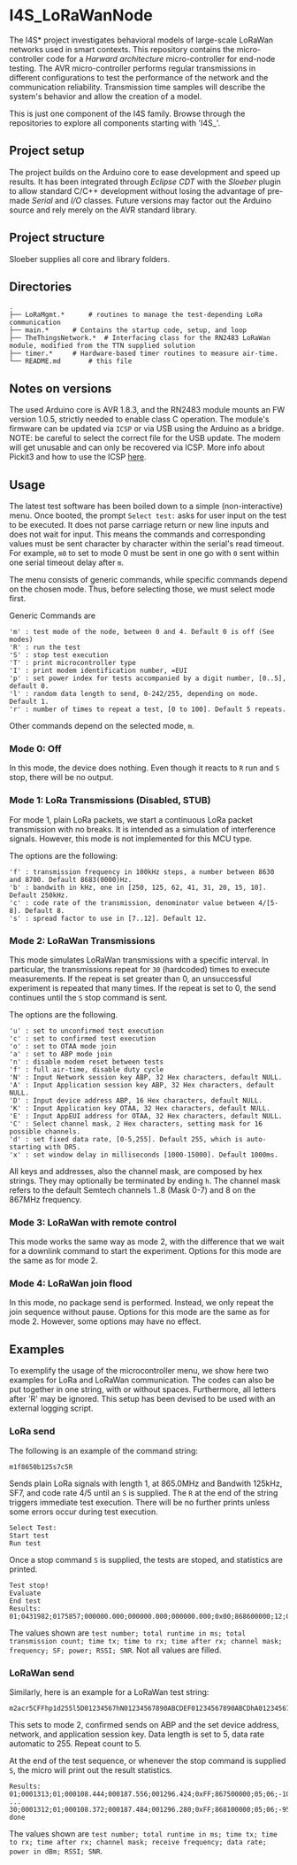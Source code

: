 # I4S_LoRaWanNode

The I4S* project investigates behavioral models of large-scale LoRaWan networks used in smart contexts. This repository contains the micro-controller code for a _Harward architecture_ micro-controller for end-node testing. The AVR micro-controller performs regular transmissions in different configurations to test the performance of the network and the communication reliability. Transmission time samples will describe the system's behavior and allow the creation of a model.

This is just one component of the I4S family. Browse through the repositories to explore all components starting with 'I4S_'.

## Project setup

The project builds on the Arduino core to ease development and speed up results. It has been integrated through *Eclipse CDT* with the *Sloeber* plugin to allow standard C/C++ development without losing the advantage of pre-made _Serial_ and _I/O_ classes. Future versions may factor out the Arduino source and rely merely on the AVR standard library. 

## Project structure

Sloeber supplies all core and library folders. 

## Directories

    .
    ├── LoRaMgmt.*		# routines to manage the test-depending LoRa communication
    ├── main.*		# Contains the startup code, setup, and loop
    ├── TheThingsNetwork.*	# Interfacing class for the RN2483 LoRaWan module, modified from the TTN supplied solution
    ├── timer.*		# Hardware-based timer routines to measure air-time.
    └── README.md		# this file
    
## Notes on versions

The used Arduino core is AVR 1.8.3, and the RN2483 module mounts an FW version 1.0.5, strictly needed to enable class C operation. The module's firmware can be updated via `ICSP` or via USB using the Arduino as a bridge. NOTE: be careful to select the correct file for the USB update. The modem will get unusable and can only be recovered via ICSP. More info about Pickit3 and how to use the ICSP [here](https://components101.com/misc/pickit3-programmer-debugger-pinout-connections-datasheet).

## Usage

The latest test software has been boiled down to a simple (non-interactive) menu. Once booted, the prompt `Select test:` asks for user input on the test to be executed. It does not parse carriage return or new line inputs and does not wait for input. This means the commands and corresponding values must be sent character by character within the serial's read timeout. For example, `m0` to set to mode 0 must be sent in one go with `0` sent within one serial timeout delay after `m`.

The menu consists of generic commands, while specific commands depend on the chosen mode. Thus, before selecting those, we must select mode first.

Generic Commands are
```
'm' : test mode of the node, between 0 and 4. Default 0 is off (See modes)
'R' : run the test
'S' : stop test execution
'T' : print microcontroller type
'I' : print modem identification number, =EUI
'p' : set power index for tests accompanied by a digit number, [0..5], default 0.
'l' : random data length to send, 0-242/255, depending on mode. Default 1.
'r' : number of times to repeat a test, [0 to 100]. Default 5 repeats.
```
Other commands depend on the selected mode, `m`.

### Mode 0: Off

In this mode, the device does nothing. Even though it reacts to `R` run and `S` stop, there will be no output.

### Mode 1: LoRa Transmissions (Disabled, STUB)
For mode 1, plain LoRa packets, we start a continuous LoRa packet transmission with no breaks. It is intended as a simulation of interference signals. However, this mode is not implemented for this MCU type.

The options are the following:
```
'f' : transmission frequency in 100kHz steps, a number between 8630 and 8700. Default 8683(0000)Hz.
'b' : bandwith in kHz, one in [250, 125, 62, 41, 31, 20, 15, 10]. Default 250kHz.
'c' : code rate of the transmission, denominator value between 4/[5-8]. Default 8.
's' : spread factor to use in [7..12]. Default 12.
```

### Mode 2: LoRaWan Transmissions

This mode simulates LoRaWan transmissions with a specific interval. In particular, the transmissions repeat for `30` (hardcoded) times to execute measurements. If the repeat is set greater than 0, an unsuccessful experiment is repeated that many times. If the repeat is set to 0, the send continues until the `S` stop command is sent.

The options are the following.
```
'u' : set to unconfirmed test execution 
'c' : set to confirmed test execution 
'o' : set to OTAA mode join
'a' : set to ABP mode join
'n' : disable modem reset between tests
'f' : full air-time, disable duty cycle
'N' : Input Network session key ABP, 32 Hex characters, default NULL.
'A' : Input Application session key ABP, 32 Hex characters, default NULL.
'D' : Input device address ABP, 16 Hex characters, default NULL.
'K' : Input Application key OTAA, 32 Hex characters, default NULL.
'E' : Input AppEUI address for OTAA, 32 Hex characters, default NULL.
'C' : Select channel mask, 2 Hex characters, setting mask for 16 possible channels.
'd' : set fixed data rate, [0-5,255]. Default 255, which is auto-starting with DR5.
'x' : set window delay in milliseconds [1000-15000]. Default 1000ms.
```

All keys and addresses, also the channel mask, are composed by hex strings. They may optionally be terminated by ending `h`. The channel mask refers to the default Semtech channels 1..8 (Mask 0-7) and 8 on the 867MHz frequency. 

### Mode 3: LoRaWan with remote control

This mode works the same way as mode 2, with the difference that we wait for a downlink command to start the experiment. Options for this mode are the same as for mode 2.

### Mode 4: LoRaWan join flood

In this mode, no package send is performed. Instead, we only repeat the join sequence without pause. Options for this mode are the same as for mode 2. However, some options may have no effect.

## Examples

To exemplify the usage of the microcontroller menu, we show here two examples for LoRa and LoRaWan communication. The codes can also be put together in one string, with or without spaces. Furthermore, all letters after 'R' may be ignored. This setup has been devised to be used with an external logging script.

### LoRa send

The following is an example of the command string:
```
m1f8650b125s7c5R
```
Sends plain LoRa signals with length 1, at 865.0MHz and Bandwith 125kHz, SF7, and code rate 4/5 until an `S` is supplied. The `R` at the end of the string triggers immediate test execution. There will be no further prints unless some errors occur during test execution.
```
Select Test:
Start test
Run test
```

Once a stop command `S` is supplied, the tests are stoped, and statistics are printed.
```
Test stop!
Evaluate
End test
Results:
01;0431982;0175857;000000.000;000000.000;000000.000;0x00;868600000;12;01;000;000
```
The values shown are `test number; total runtime in ms; total transmission count; time tx; time to rx; time after rx; channel mask; frequency; SF; power; RSSI; SNR`. Not all values are filled.

### LoRaWan send

Similarly, here is an example for a LoRaWan test string:
```
m2acr5CFFhp1d255l5D01234567hN01234567890ABCDEF01234567890ABCDhA01234567890ABCDEF01234567890ABCDhR
```
This sets to mode 2, confirmed sends on ABP and the set device address, network, and application session key. Data length is set to 5, data rate automatic to 255. Repeat count to 5.

At the end of the test sequence, or whenever the stop command is supplied `S`, the micro will print out the result statistics.
```
Results:
01;0001313;01;000108.444;000187.556;001296.424;0xFF;867500000;05;06;-104;003
...
30;0001312;01;000108.372;000187.484;001296.280;0xFF;868100000;05;06;-95;006
done
```
The values shown are `test number; total runtime in ms; time tx; time to rx; time after rx; channel mask; receive frequency; data rate; power in dBm; RSSI; SNR`.
